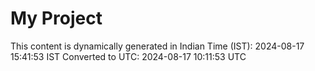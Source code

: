 # My Project

This content is dynamically generated in Indian Time (IST): 2024-08-17 15:41:53 IST
Converted to UTC: 2024-08-17 10:11:53 UTC
